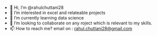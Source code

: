 - 👋 Hi, I’m @rahulchuttani28
- 👀 I’m interested in excel and relateable projects
- 🌱 I’m currently learning data science
- 💞️ I’m looking to collaborate on any roject which is relevant to my skills.
- 📫 How to reach me? email on : rahul.chuttani28@gmail.com

<!---
rahulchuttani28/rahulchuttani28 is a ✨ special ✨ repository because its `README.md` (this file) appears on your GitHub profile.
You can click the Preview link to take a look at your changes.
--->
